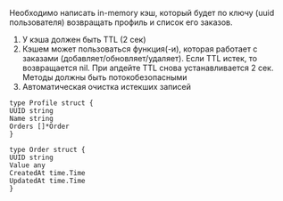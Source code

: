 Необходимо написать in-memory кэш, который будет по ключу (uuid пользователя) возвращать профиль и список его заказов.
1. У кэша должен быть TTL (2 сек)
2. Кэшем может пользоваться функция(-и), которая работает с заказами (добавляет/обновляет/удаляет). Если TTL истек, то возвращается nil. При апдейте TTL снова устанавливается 2 сек. Методы должны быть потокобезопасными
3. Автоматическая очистка истекших записей

````
type Profile struct {
UUID string
Name string
Orders []*Order
}

type Order struct {
UUID string
Value any
CreatedAt time.Time
UpdatedAt time.Time
}
````